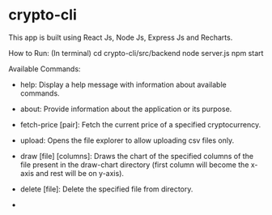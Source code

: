 # crypto-cli

This app is built using React Js, Node Js, Express Js and Recharts.

How to Run:
(In terminal)
cd crypto-cli/src/backend
node server.js
npm start

Available Commands:
- help: Display a help message with information about available commands.
- about: Provide information about the application or its purpose.
- fetch-price [pair]: Fetch the current price of a specified cryptocurrency.
- upload: Opens the file explorer to allow uploading csv files only.
- draw [file] [columns]: Draws the chart of the specified columns of the file present in the draw-chart directory (first column will become the x-axis and rest will be on y-axis).
- delete [file]: Delete the specified file from directory.

- 
